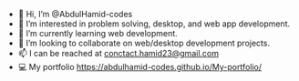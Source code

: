 - 👋 Hi, I’m @AbdulHamid-codes
- 👀 I’m interested in problem solving, desktop, and web app development. 
- 🌱 I’m currently learning web development. 
- 💞️ I’m looking to collaborate on web/desktop development projects.
- 📫 I can be reached at conctact.hamid23@gmail.com
- 💻 My portfolio https://abdulhamid-codes.github.io/My-portfolio/

<!---
AbdulHamid-codes/AbdulHamid-codes is a ✨ special ✨ repository because its `README.md` (this file) appears on your GitHub profile.
You can click the Preview link to take a look at your changes.
--->
